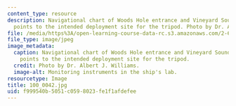 ```yaml
---
content_type: resource
description: Navigational chart of Woods Hole entrance and Vineyard Sound. The pencil
  points to the intended deployment site for the tripod. Photo by Dr. Albert J. Williams.
file: /media/https%3A/open-learning-course-data-rc.s3.amazonaws.com/2-693-principles-of-oceanographic-instrument-systems-sensors-and-measurements-13-998-spring-2004/f999540b5051c0598023fe1f1afdefee_100_0042.jpg
file_type: image/jpeg
image_metadata:
  caption: Navigational chart of Woods Hole entrance and Vineyard Sound. The pencil
    points to the intended deployment site for the tripod.
  credit: Photo by Dr. Albert J. Williams.
  image-alt: Monitoring instruments in the ship's lab.
resourcetype: Image
title: 100_0042.jpg
uid: f999540b-5051-c059-8023-fe1f1afdefee
---
```

